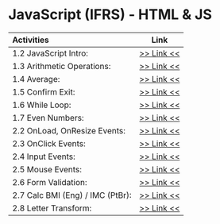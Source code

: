 # JavaScript (IFRS) - HTML & JS

| Activities                       |                          Link                          |
| :------------------------------- | :----------------------------------------------------: |
| 1.2 JavaScript Intro:            |         [>> Link <<](./1.2-javascript-intro/)          |
| 1.3 Arithmetic Operations:       |     [>> Link <<](./1.3-arithmetic-ops/index.html/)     |
| 1.4 Average:                     |        [>> Link <<](./1.4-average/index.html/)         |
| 1.5 Confirm Exit:                |      [>> Link <<](./1.5-confirm-exit/index.html/)      |
| 1.6 While Loop:                  |       [>> Link <<](./1.6-while-loop/index.html/)       |
| 1.7 Even Numbers:                |      [>> Link <<](./1.7-even-numbers/index.html/)      |
| 2.2 OnLoad, OnResize Events:     | [>> Link <<](./2.2-onload-onresize-events/index.html/) |
| 2.3 OnClick Events:              |     [>> Link <<](./2.3-onclick-events/index.html/)     |
| 2.4 Input Events:                |      [>> Link <<](./2.4-input-events/index.html/)      |
| 2.5 Mouse Events:                |      [>> Link <<](./2.5-mouse-events/index.html/)      |
| 2.6 Form Validation:             |    [>> Link <<](./2.6-form-validation/index.html/)     |
| 2.7 Calc BMI (Eng) / IMC (PtBr): |      [>> Link <<](./2.7-calc-bmi-imc/index.html/)      |
| 2.8 Letter Transform:            |    [>> Link <<](./2.8-letter-transform/index.html/)    |
